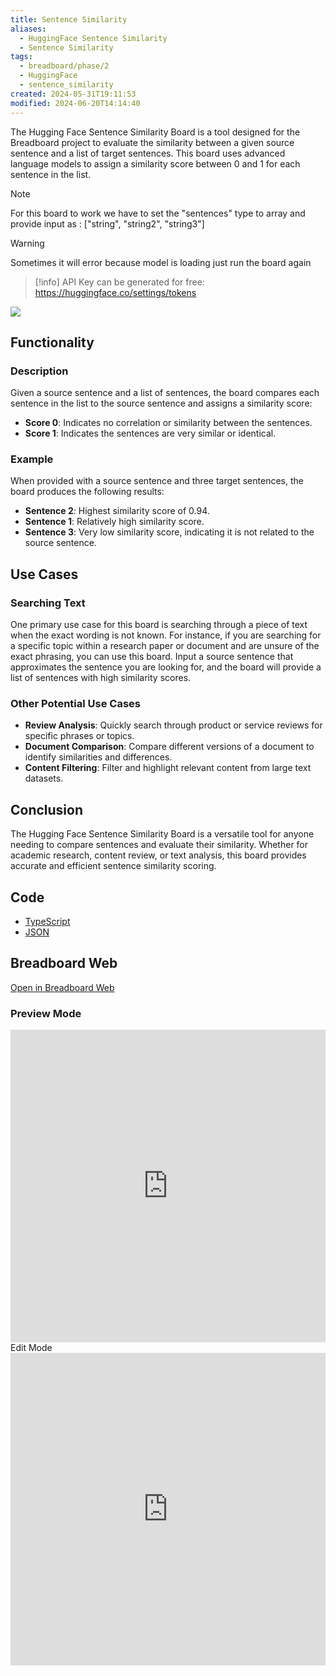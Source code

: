 ```yaml
---
title: Sentence Similarity
aliases:
  - HuggingFace Sentence Similarity
  - Sentence Similarity
tags:
  - breadboard/phase/2
  - HuggingFace
  - sentence_similarity
created: 2024-05-31T19:11:53
modified: 2024-06-20T14:14:40
---
```


The Hugging Face Sentence Similarity Board is a tool designed for the Breadboard project to evaluate the similarity between a given source sentence and a list of target sentences. This board uses advanced language models to assign a similarity score between 0 and 1 for each sentence in the list.

> [!note]
> For this board to work we have to set the "sentences" type to array and provide input as : ["string", "string2", "string3"]

> [!warning]
> Sometimes it will error because model is loading just run the board again

> [!info]
> API Key can be generated for free: <https://huggingface.co/settings/tokens>

![](https://youtu.be/AQ1sDSpvdmA)

## Functionality

### Description

Given a source sentence and a list of sentences, the board compares each sentence in the list to the source sentence and assigns a similarity score:

- **Score 0**: Indicates no correlation or similarity between the sentences.
- **Score 1**: Indicates the sentences are very similar or identical.

### Example

When provided with a source sentence and three target sentences, the board produces the following results:

- **Sentence 2**: Highest similarity score of 0.94.
- **Sentence 1**: Relatively high similarity score.
- **Sentence 3**: Very low similarity score, indicating it is not related to the source sentence.

## Use Cases

### Searching Text

One primary use case for this board is searching through a piece of text when the exact wording is not known. For instance, if you are searching for a specific topic within a research paper or document and are unsure of the exact phrasing, you can use this board. Input a source sentence that approximates the sentence you are looking for, and the board will provide a list of sentences with high similarity scores.

### Other Potential Use Cases

- **Review Analysis**: Quickly search through product or service reviews for specific phrases or topics.
- **Document Comparison**: Compare different versions of a document to identify similarities and differences.
- **Content Filtering**: Filter and highlight relevant content from large text datasets.

## Conclusion

The Hugging Face Sentence Similarity Board is a versatile tool for anyone needing to compare sentences and evaluate their similarity. Whether for academic research, content review, or text analysis, this board provides accurate and efficient sentence similarity scoring.

## Code

- [TypeScript](https://github.com/ExaDev/breadboard-examples/blob/main/src/examples/sentence-similarity/index.ts)
- [JSON](https://github.com/ExaDev/breadboard-examples/blob/main/src/examples/sentence-similarity/board.json)

## Breadboard Web

[Open in Breadboard Web](https://breadboard-ai.web.app/?board=https://raw.githubusercontent.com/ExaDev/breadboard-examples/main/src/examples/sentence-similarity/board.json)

### Preview Mode

<iframe src="https://breadboard-ai.web.app/?board=https://raw.githubusercontent.com/ExaDev/breadboard-examples/main/src/examples/sentence-similarity/board.json&embed" style="width: 100%; height: 500px; border: 0;"></iframe

### Edit Mode

<iframe src="https://breadboard-ai.web.app/?board=https://raw.githubusercontent.com/ExaDev/breadboard-examples/main/src/examples/sentence-similarity/board.json" style="width: 100%; height: 500px; border: 0;"></iframe>
